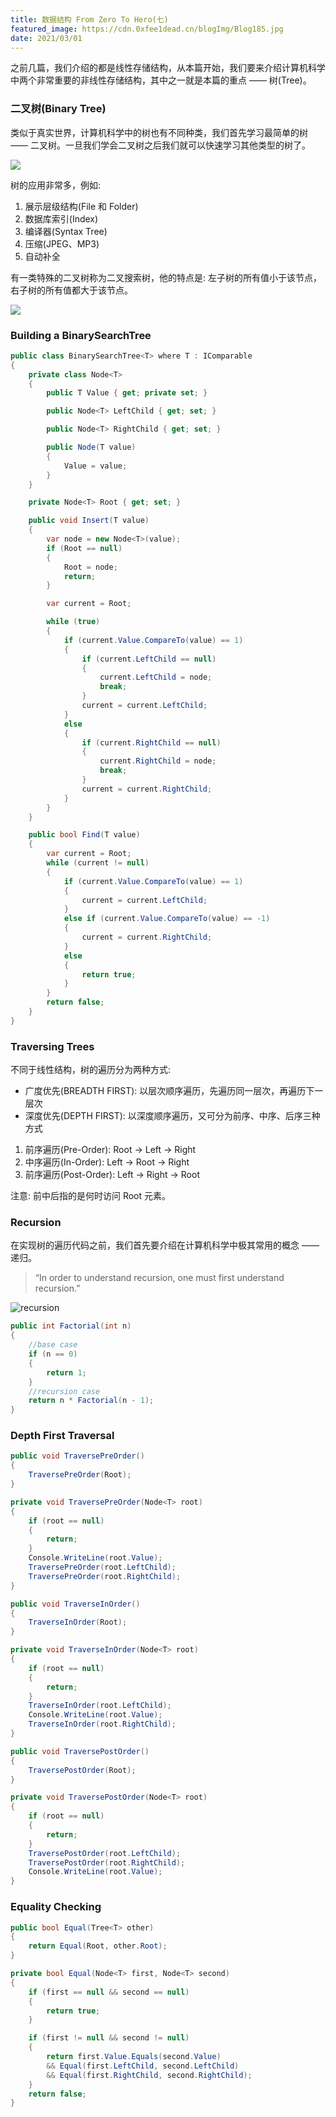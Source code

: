```yaml
---
title: 数据结构 From Zero To Hero(七)
featured_image: https://cdn.0xfee1dead.cn/blogImg/Blog185.jpg
date: 2021/03/01
---
```


之前几篇，我们介绍的都是线性存储结构，从本篇开始，我们要来介绍计算机科学中两个非常重要的非线性存储结构，其中之一就是本篇的重点 —— 树(Tree)。

### 二叉树(Binary Tree)
类似于真实世界，计算机科学中的树也有不同种类，我们首先学习最简单的树 —— 二叉树。一旦我们学会二叉树之后我们就可以快速学习其他类型的树了。

![](https://cdn.0xfee1dead.cn/contentImg/tree/btree.png)

树的应用非常多，例如: 
1. 展示层级结构(File 和 Folder)
2. 数据库索引(Index)
3. 编译器(Syntax Tree)
4. 压缩(JPEG、MP3)
5. 自动补全

有一类特殊的二叉树称为二叉搜索树，他的特点是: 左子树的所有值小于该节点，右子树的所有值都大于该节点。

![](https://cdn.0xfee1dead.cn/contentImg/tree/bstree.png)

### Building a BinarySearchTree
``` csharp
public class BinarySearchTree<T> where T : IComparable
{
    private class Node<T>
    {
        public T Value { get; private set; }

        public Node<T> LeftChild { get; set; }

        public Node<T> RightChild { get; set; }

        public Node(T value)
        {
            Value = value;
        }
    }

    private Node<T> Root { get; set; }

    public void Insert(T value)
    {
        var node = new Node<T>(value);
        if (Root == null)
        {
            Root = node;
            return;
        }

        var current = Root;

        while (true)
        {
            if (current.Value.CompareTo(value) == 1)
            {
                if (current.LeftChild == null)
                {
                    current.LeftChild = node;
                    break;
                }
                current = current.LeftChild;
            }
            else
            {
                if (current.RightChild == null)
                {
                    current.RightChild = node;
                    break;
                }
                current = current.RightChild;
            }
        }
    }

    public bool Find(T value)
    {
        var current = Root;
        while (current != null)
        {
            if (current.Value.CompareTo(value) == 1)
            {
                current = current.LeftChild;
            }
            else if (current.Value.CompareTo(value) == -1)
            {
                current = current.RightChild;
            }
            else
            {
                return true;
            }
        }
        return false;
    }
}
```

### Traversing Trees
不同于线性结构，树的遍历分为两种方式:
- 广度优先(BREADTH FIRST): 以层次顺序遍历，先遍历同一层次，再遍历下一层次
- 深度优先(DEPTH FIRST): 以深度顺序遍历，又可分为前序、中序、后序三种方式

1. 前序遍历(Pre-Order): Root -> Left ->  Right
2. 中序遍历(In-Order): Left -> Root ->  Right
3. 前序遍历(Post-Order): Left ->  Right -> Root

注意: 前中后指的是何时访问 Root 元素。

### Recursion
在实现树的遍历代码之前，我们首先要介绍在计算机科学中极其常用的概念 —— 递归。

> “In order to understand recursion, one must first understand recursion.”

<img src="https://cdn.0xfee1dead.cn/contentImg/tree/recursion.svg" alt="recursion">

``` csharp
public int Factorial(int n) 
{
    //base case
    if (n == 0) 
    {
        return 1;
    }
    //recursion case
    return n * Factorial(n - 1);
}
```

### Depth First Traversal
``` csharp
public void TraversePreOrder()
{
    TraversePreOrder(Root);
}

private void TraversePreOrder(Node<T> root)
{
    if (root == null)
    {
        return;
    }
    Console.WriteLine(root.Value);
    TraversePreOrder(root.LeftChild);
    TraversePreOrder(root.RightChild);
}

public void TraverseInOrder()
{
    TraverseInOrder(Root);
}

private void TraverseInOrder(Node<T> root)
{
    if (root == null)
    {
        return;
    }
    TraverseInOrder(root.LeftChild);
    Console.WriteLine(root.Value);
    TraverseInOrder(root.RightChild);
}

public void TraversePostOrder()
{
    TraversePostOrder(Root);
}

private void TraversePostOrder(Node<T> root)
{
    if (root == null)
    {
        return;
    }
    TraversePostOrder(root.LeftChild);
    TraversePostOrder(root.RightChild);
    Console.WriteLine(root.Value);
}
```

### Equality Checking
``` csharp
public bool Equal(Tree<T> other)
{
    return Equal(Root, other.Root);
}

private bool Equal(Node<T> first, Node<T> second)
{
    if (first == null && second == null)
    {
        return true;
    }

    if (first != null && second != null)
    {
        return first.Value.Equals(second.Value)
        && Equal(first.LeftChild, second.LeftChild)
        && Equal(first.RightChild, second.RightChild);
    }
    return false;
}
```